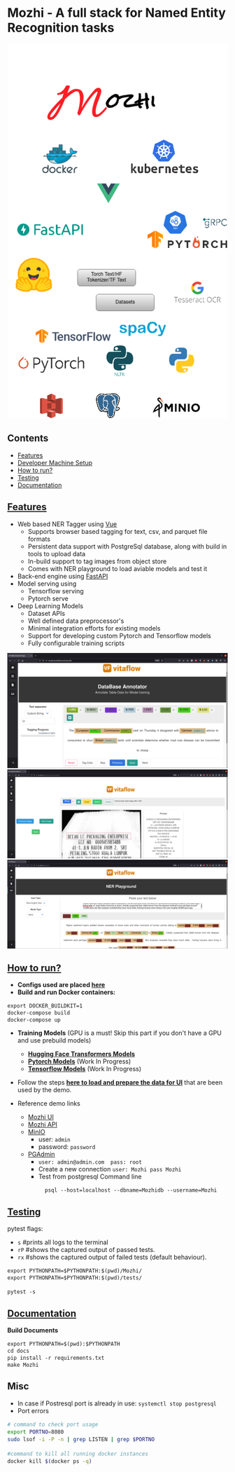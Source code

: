 # Mozhi - A full stack for Named Entity Recognition tasks

![](docs/drawio/mozhi_software_stack.png)


## Contents

- [Features](features)
- [Developer Machine Setup](docs/source/setup/dev_machine.md)
- [How to run?](how)
- [Testing](testing)
- [Documentation](docs)

## [Features](#features)

- Web based NER Tagger using [Vue](vue.js)
  - Supports browser based tagging for text, csv, and parquet file formats
  - Persistent data support with PostgreSql database, along with build in tools to upload data
  - In-build support to tag images from object store
  - Comes with NER playground to load aviable models and test it
- Back-end engine using [FastAPI](https://fastapi.tiangolo.com/)
- Model serving using
  - Tensorflow serving
  - Pytorch serve
- Deep Learning Models
  - Dataset APIs
  - Well defined data preprocessor's
  - Minimal integration efforts for existing models
  - Support for developing custom Pytorch and Tensorflow models
  - Fully configurable training scripts


![](docs/images/mozhi_db_annotator.png)
![](docs/images/mozhi_image_annotator.png)
![](docs/images/mozhi_ner_playground.png)


## [How to run?](how)

- **Configs used are placed [here](configs)**
- **Build and run Docker containers:** 

```
export DOCKER_BUILDKIT=1
docker-compose build
docker-compose up
```

- **Training Models** (GPU is a must! Skip this part if you don't have a GPU and use prebuild models)
  - **[Hugging Face Transformers Models](docs/source/setup/hf_model_training.md)**
  - **[Pytorch Models](docs/source/setup/pt_model_training.md)** (Work In Progress)
  - **[Tensorflow Models](docs/source/setup/tf_model_training.md)** (Work In Progress)

- Follow the steps **[here to load and prepare the data for UI](docs/source/setup/prepare_data.md)** that are been used by the demo.

- Reference demo links
  - [Mozhi UI](https://localhost:8080)
  - [Mozhi API](https://localhost:8088)
  - [MinIO](http://localhost:9000)
      - user: `admin`
      - password: `password`
  - [PGAdmin](http://localhost:5050/)
      - `user: admin@admin.com  pass: root`
      - Create a new connection `user: Mozhi pass Mozhi`
      - Test from postgresql Command line
        ```
          psql --host=localhost --dbname=Mozhidb --username=Mozhi
        ```

## [Testing](#testing)

pytest flags:
- `s` #prints all logs to the terminal
- `rP` #shows the captured output of passed tests.
- `rx` #shows the captured output of failed tests (default behaviour).

```
export PYTHONPATH=$PYTHONPATH:$(pwd)/Mozhi/
export PYTHONPATH=$PYTHONPATH:$(pwd)/tests/

pytest -s 
```

## [Documentation](#docs)

**Build Documents**
```
export PYTHONPATH=$(pwd):$PYTHONPATH
cd docs
pip install -r requirements.txt
make Mozhi
```

## Misc

- In case if Postresql port is already in use: `systemctl stop postgresql`
- Port errors
```bash
# command to check port usage
export PORTNO=8080
sudo lsof -i -P -n | grep LISTEN | grep $PORTNO

#command to kill all running docker instances
docker kill $(docker ps -q) 
```
